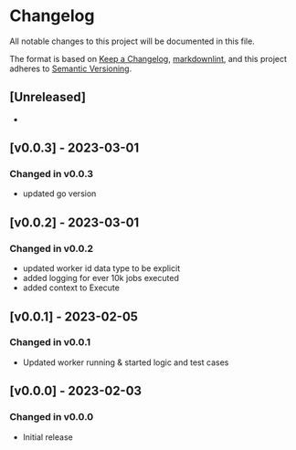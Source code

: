 # Changelog

All notable changes to this project will be documented in this file.

The format is based on [Keep a Changelog](https://keepachangelog.com/en/1.0.0/),
[markdownlint](https://dlaa.me/markdownlint/),
and this project adheres to [Semantic Versioning](https://semver.org/spec/v2.0.0.html).

## [Unreleased]

-
## [v0.0.3] - 2023-03-01

### Changed in v0.0.3

- updated go version

## [v0.0.2] - 2023-03-01

### Changed in v0.0.2

- updated worker id data type to be explicit
- added logging for ever 10k jobs executed
- added context to Execute

## [v0.0.1] - 2023-02-05

### Changed in v0.0.1

- Updated worker running & started logic and test cases

## [v0.0.0] - 2023-02-03

### Changed in v0.0.0

- Initial release